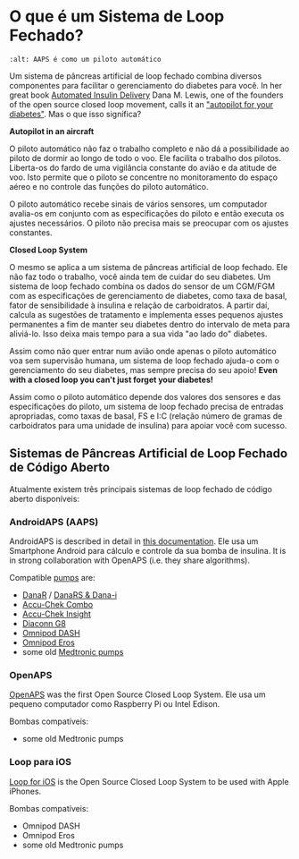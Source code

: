 # O que é um Sistema de Loop Fechado?

```{image} ../images/autopilot.png
:alt: AAPS é como um piloto automático
```

Um sistema de pâncreas artificial de loop fechado combina diversos componentes para facilitar o gerenciamento do diabetes para você. In her great book [Automated Insulin Delivery](https://www.artificialpancreasbook.com/) Dana M. Lewis, one of the founders of the open source closed loop movement, calls it an ["autopilot for your diabetes"](https://www.artificialpancreasbook.com/3.-getting-started-with-your-aps). Mas o que isso significa?

**Autopilot in an aircraft**

O piloto automático não faz o trabalho completo e não dá a possibilidade ao piloto de dormir ao longo de todo o voo. Ele facilita o trabalho dos pilotos. Liberta-os do fardo de uma vigilância constante do avião e da atitude de voo. Isto permite que o piloto se concentre no monitoramento do espaço aéreo e no controle das funções do piloto automático.

O piloto automático recebe sinais de vários sensores, um computador avalia-os em conjunto com as especificações do piloto e então executa os ajustes necessários. O piloto não precisa mais se preocupar com os ajustes constantes.

**Closed Loop System**

O mesmo se aplica a um sistema de pâncreas artificial de loop fechado. Ele não faz todo o trabalho, você ainda tem de cuidar do seu diabetes. Um sistema de loop fechado combina os dados do sensor de um CGM/FGM com as especificações de gerenciamento de diabetes, como taxa de basal, fator de sensibilidade à insulina e relação de carboidratos. A partir daí, calcula as sugestões de tratamento e implementa esses pequenos ajustes permanentes a fim de manter seu diabetes dentro do intervalo de meta para aliviá-lo. Isso deixa mais tempo para a sua vida "ao lado do" diabetes.

Assim como não quer entrar num avião onde apenas o piloto automático voa sem supervisão humana, um sistema de loop fechado ajuda-o com o gerenciamento do seu diabetes, mas sempre precisa do seu apoio! **Even with a closed loop you can't just forget your diabetes!**

Assim como o piloto automático depende dos valores dos sensores e das especificações do piloto, um sistema de loop fechado precisa de entradas apropriadas, como taxas de basal, FS e I:C (relação número de gramas de carboidratos para uma unidade de insulina) para apoiar você com sucesso.

## Sistemas de Pâncreas Artificial de Loop Fechado de Código Aberto

Atualmente existem três principais sistemas de loop fechado de código aberto disponíveis:

### AndroidAPS (AAPS)

AndroidAPS is described in detail in [this documentation](./WhatisAndroidAPS.html). Ele usa um Smartphone Android para cálculo e controle da sua bomba de insulina. It is in strong collaboration with OpenAPS (i.e. they share algorithms).

Compatible [pumps](../Hardware/pumps.md) are:

- [DanaR](../Configuration/DanaR-Insulin-Pump.md) / [DanaRS & Dana-i](../Configuration/DanaRS-Insulin-Pump.html)
- [Accu-Chek Combo](../Configuration/Accu-Chek-Combo-Pump.md)
- [Accu-Chek Insight](../Configuration/Accu-Chek-Insight-Pump.md)
- [Diaconn G8](../Configuration/DiaconnG8.md)
- [Omnipod DASH](../Configuration/OmnipodDASH.md)
- [Omnipod Eros](../Configuration/OmnipodEros.md)
- some old [Medtronic pumps](../Configuration/MedtronicPump.md)

### OpenAPS

[OpenAPS](https://openaps.readthedocs.io) was the first Open Source Closed Loop System. Ele usa um pequeno computador como Raspberry Pi ou Intel Edison.

Bombas compatíveis:

- some old Medtronic pumps

### Loop para iOS

[Loop for iOS](https://loopkit.github.io/loopdocs/) is the Open Source Closed Loop System to be used with Apple iPhones.

Bombas compatíveis:

- Omnipod DASH
- Omnipod Eros
- some old Medtronic pumps
